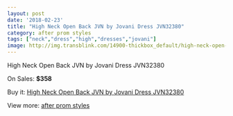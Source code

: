 ```yaml
---
layout: post
date: '2018-02-23'
title: "High Neck Open Back JVN by Jovani Dress JVN32380"
category: after prom styles
tags: ["neck","dress","high","dresses","jovani"]
image: http://img.transblink.com/14900-thickbox_default/high-neck-open-back-jvn-by-jovani-dress-jvn32380.jpg
---
```

High Neck Open Back JVN by Jovani Dress JVN32380

On Sales: **$358**
<a href="https://www.transblink.com/en/after-prom-styles/4754-high-neck-open-back-jvn-by-jovani-dress-jvn32380.html"><amp-img layout="responsive" width="600" height="600" src="//img.transblink.com/14900-thickbox_default/high-neck-open-back-jvn-by-jovani-dress-jvn32380.jpg" alt="High Neck Open Back JVN by Jovani Dress JVN32380 0" /></a>
<a href="https://www.transblink.com/en/after-prom-styles/4754-high-neck-open-back-jvn-by-jovani-dress-jvn32380.html"><amp-img layout="responsive" width="600" height="600" src="//img.transblink.com/14902-thickbox_default/high-neck-open-back-jvn-by-jovani-dress-jvn32380.jpg" alt="High Neck Open Back JVN by Jovani Dress JVN32380 1" /></a>
<a href="https://www.transblink.com/en/after-prom-styles/4754-high-neck-open-back-jvn-by-jovani-dress-jvn32380.html"><amp-img layout="responsive" width="600" height="600" src="//img.transblink.com/14901-thickbox_default/high-neck-open-back-jvn-by-jovani-dress-jvn32380.jpg" alt="High Neck Open Back JVN by Jovani Dress JVN32380 2" /></a>

Buy it: [High Neck Open Back JVN by Jovani Dress JVN32380](https://www.transblink.com/en/after-prom-styles/4754-high-neck-open-back-jvn-by-jovani-dress-jvn32380.html "High Neck Open Back JVN by Jovani Dress JVN32380")

View more: [after prom styles](https://www.transblink.com/en/55-after-prom-styles "after prom styles")